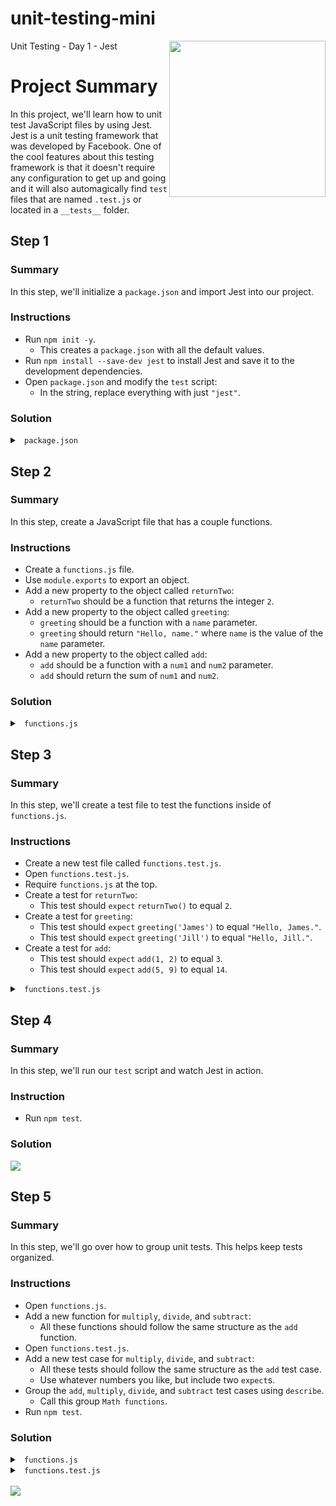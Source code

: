 # unit-testing-mini
Unit Testing - Day 1 - Jest
<img src="https://devmounta.in/img/logowhiteblue.png" width="250" align="right">

# Project Summary

In this project, we'll learn how to unit test JavaScript files by using Jest. Jest is a unit testing framework that was developed by Facebook. One of the cool features about this testing framework is that it doesn't require any configuration to get up and going and it will also automagically find `test` files that are named `.test.js` or located in a `__tests__` folder.

## Step 1

### Summary

In this step, we'll initialize a `package.json` and import Jest into our project.

### Instructions

* Run `npm init -y`.
  * This creates a `package.json` with all the default values.
* Run `npm install --save-dev jest` to install Jest and save it to the development dependencies. 
* Open `package.json` and modify the `test` script:
  * In the string, replace everything with just `"jest"`.

### Solution

<details>

<summary> <code> package.json </code> </summary>

```js
{
  "name": "unit-testing-mini",
  "version": "1.0.0",
  "description": "<img src=\"https://devmounta.in/img/logowhiteblue.png\" width=\"250\" align=\"right\">",
  "main": "functions.js",
  "scripts": {
    "test": "jest"
  },
  "repository": {
    "type": "git",
    "url": "git+https://github.com/DevMountain/unit-testing-mini.git"
  },
  "keywords": [],
  "author": "",
  "license": "ISC",
  "bugs": {
    "url": "https://github.com/DevMountain/unit-testing-mini/issues"
  },
  "homepage": "https://github.com/DevMountain/unit-testing-mini#readme",
  "devDependencies": {
    "jest": "^21.1.0"
  }
}
```

</details>

## Step 2

### Summary

In this step, create a JavaScript file that has a couple functions.

### Instructions

* Create a `functions.js` file.
* Use `module.exports` to export an object.
* Add a new property to the object called `returnTwo`:
  * `returnTwo` should be a function that returns the integer `2`.
* Add a new property to the object called `greeting`:
  * `greeting` should be a function with a `name` parameter.
  * `greeting` should return `"Hello, name."` where `name` is the value of the `name` parameter.
* Add a new property to the object called `add`:
  * `add` should be a function with a `num1` and `num2` parameter.
  * `add` should return the sum of `num1` and `num2`.

### Solution

<details>

<summary> <code> functions.js </code> </summary>

```js
module.exports = {
  returnTwo: function() {
    return 2;
  },
  
  greeting: function( name ) {
    return `Hello, ${ name }.`;
  },

  add: function( num1, num2 ) {
    return num1 + num2;
  }
};
```

</details>

## Step 3

### Summary

In this step, we'll create a test file to test the functions inside of `functions.js`.

### Instructions

* Create a new test file called `functions.test.js`.
* Open `functions.test.js`.
* Require `functions.js` at the top.
* Create a test for `returnTwo`:
  * This test should `expect` `returnTwo()` to equal `2`.
* Create a test for `greeting`:
  * This test should `expect` `greeting('James')` to equal `"Hello, James."`.
  * This test should `expect` `greeting('Jill')` to equal `"Hello, Jill."`.
* Create a test for `add`:
  * This test should `expect` `add(1, 2)` to equal `3`.
  * This test should `expect` `add(5, 9)` to equal `14`.

<details>

<summary> <code> functions.test.js </code> </summary>

```js
const functions = require('./functions');

test("returnTwo() should return 2.", () => {
  expect( functions.returnTwo() ).toEqual( 2 );
});

test("greeting() should return a dynamic greeting based on name.", () => {
  expect( functions.greeting('James') ).toEqual('Hello, James.');
  expect( functions.greeting('Jill') ).toEqual('Hello, Jill.');
});

test("add() should return a dynamic sum based on two number parameters.", () => {
  expect( functions.add( 1, 2 ) ).toEqual( 3 );
  expect( functions.add( 5, 9 ) ).toEqual( 14 );
});
```

</details>

## Step 4

### Summary

In this step, we'll run our `test` script and watch Jest in action.

### Instruction

* Run `npm test`.

### Solution

<img src="https://github.com/DevMountain/unit-testing-mini/blob/solution/readme-assets/1g.gif" />

## Step 5

### Summary

In this step, we'll go over how to group unit tests. This helps keep tests organized. 

### Instructions

* Open `functions.js`.
* Add a new function for `multiply`, `divide`, and `subtract`:
  * All these functions should follow the same structure as the `add` function.
* Open `functions.test.js`.
* Add a new test case for `multiply`, `divide`, and `subtract`:
  * All these tests should follow the same structure as the `add` test case.
  * Use whatever numbers you like, but include two `expect`s.
* Group the `add`, `multiply`, `divide`, and `subtract` test cases using `describe`.
  * Call this group `Math functions`.
* Run `npm test`.

### Solution 

<details>

<summary> <code> functions.js </code> </summary>

```js
module.exports = {
  returnTwo: function() {
    return 2;
  },
  
  greeting: function( name ) {
    return `Hello, ${ name }.`;
  },

  add: function( num1, num2 ) {
    return num1 + num2;
  },

  multiply: function( num1, num2 ) {
    return num1 * num2;
  },

  divide: function( num1, num2 ) {
    return num1 / num2;
  },

  subtract: function( num1, num2 ) {
    return num1 - num2;
  }
};
```

</details>

<details>

<summary> <code> functions.test.js </code> </summary>

```js
const functions = require('./functions');

test("returnTwo() should return 2.", () => {
  expect( functions.returnTwo() ).toEqual( 2 );
});

test("greeting() should return a dynamic greeting based on name.", () => {
  expect( functions.greeting('James') ).toEqual('Hello, James.');
  expect( functions.greeting('Jill') ).toEqual('Hello, Jill.');
});

describe("Math functions:", () => {
  test("add() should return a dynamic sum based on two number parameters.", () => {
    expect( functions.add( 1, 2 ) ).toEqual( 3 );
    expect( functions.add( 5, 9 ) ).toEqual( 14 );
  });

  test("multiply() should return a dynamic product based on two number parameters.", () => {
    expect( functions.multiply( 1, 2 ) ).toEqual( 2 );
    expect( functions.multiply( 5, 9 ) ).toEqual( 45 );
  });

  test("divide() should return a dynamic quotient based on two number parameters.", () => {
    expect( functions.divide( 2, 1 ) ).toEqual( 2 );
    expect( functions.divide( 9, 3 ) ).toEqual( 3 );
  });

  test("subtract() should return a dynamic difference based on two number parameters.", () => {
    expect( functions.subtract( 2, 1 ) ).toEqual( 1 );
    expect( functions.subtract( 9, 3 ) ).toEqual( 6 );
  });
});
```

</details>

<br />

<img src="https://github.com/DevMountain/unit-testing-mini/blob/solution/readme-assets/2g.gif" />